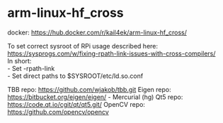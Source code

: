 # arm-linux-hf_cross
docker: https://hub.docker.com/r/kail4ek/arm-linux-hf_cross/

To set correct sysroot of RPi usage described here: https://sysprogs.com/w/fixing-rpath-link-issues-with-cross-compilers/  
In short:  
	- Set -rpath-link  
	- Set direct paths to $SYSROOT/etc/ld.so.conf

TBB repo: 	https://github.com/wjakob/tbb.git
Eigen repo: 	https://bitbucket.org/eigen/eigen/ - Mercurial (hg)
Qt5 repo: 	https://code.qt.io/cgit/qt/qt5.git/
OpenCV repo: 	https://github.com/opencv/opencv 
